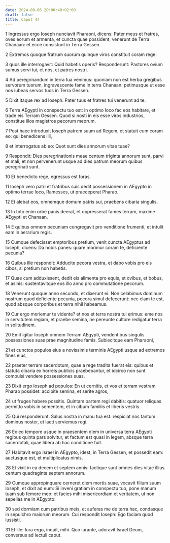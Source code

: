 ```yaml
---
date: 2024-09-06 20:00:48+02:00
draft: false
title: Caput 47
---
```





1 Ingressus ergo Ioseph nunciavit Pharaoni, dicens: Pater meus et fratres, oves eorum et armenta, et cuncta quae possident, venerunt de Terra Chanaan: et ecce consistunt in Terra Gessen.

2 Extremos quoque fratrum suorum quinque viros constituit coram rege:

3 quos ille interrogavit: Quid habetis operis? Responderunt: Pastores ovium sumus servi tui, et nos, et patres nostri.

4 Ad peregrinandum in terra tua venimus: quoniam non est herba gregibus servorum tuorum, ingravescente fame in terra Chanaan: petimusque ut esse nos iubeas servos tuos in Terra Gessen.

5 Dixit itaque rex ad Ioseph: Pater tuus et fratres tui venerunt ad te.

6 Terra AEgypti in conspectu tuo est: in optimo loco fac eos habitare, et trade eis Terram Gessen. Quod si nosti in eis esse viros industrios, constitue illos magistros pecorum meorum.

7 Post haec introduxit Ioseph patrem suum ad Regem, et statuit eum coram eo: qui benedicens illi,

8 et interrogatus ab eo: Quot sunt dies annorum vitae tuae?

9 Respondit: Dies peregrinationis meae centum triginta annorum sunt, parvi et mali, et non pervenerunt usque ad dies patrum meorum quibus peregrinati sunt.

10 Et benedicto rege, egressus est foras.

11 Ioseph vero patri et fratribus suis dedit possessionem in AEgypto in optimo terrae loco, Ramesses, ut praeceperat Pharao.

12 Et alebat eos, omnemque domum patris sui, praebens cibaria singulis.

13 In toto enim orbe panis deerat, et oppresserat fames terram, maxime AEgypti et Chanaan.

14 E quibus omnem pecuniam congregavit pro venditione frumenti, et intulit eam in aerarium regis.

15 Cumque defecisset emptoribus pretium, venit cuncta AEgyptus ad Ioseph, dicens: Da nobis panes: quare morimur coram te, deficiente pecunia?

16 Quibus ille respondit: Adducite pecora vestra, et dabo vobis pro eis cibos, si pretium non habetis.

17 Quae cum adduxissent, dedit eis alimenta pro equis, et ovibus, et bobus, et asinis: sustentavitque eos illo anno pro commutatione pecorum.

18 Venerunt quoque anno secundo, et dixerunt ei: Non celabimus dominum nostrum quod deficiente pecunia, pecora simul defecerunt: nec clam te est, quod absque corporibus et terra nihil habeamus.

19 Cur ergo moriemur te vidente? et nos et terra nostra tui erimus: eme nos in servitutem regiam, et praebe semina, ne pereunte cultore redigatur terra in solitudinem.

20 Emit igitur Ioseph omnem Terram AEgypti, vendentibus singulis possessiones suas prae magnitudine famis. Subiecitque eam Pharaoni,

21 et cunctos populos eius a novissimis terminis AEgypti usque ad extremos fines eius,

22 praeter terram sacerdotum, quae a rege tradita fuerat eis: quibus et statuta cibaria ex horreis publicis praebebantur, et idcirco non sunt compulsi vendere possessiones suas.

23 Dixit ergo Ioseph ad populos: En ut cernitis, et vos et terram vestram Pharao possidet: accipite semina, et serite agros,

24 ut fruges habere possitis. Quintam partem regi dabitis: quatuor reliquas permitto vobis in sementem, et in cibum familiis et liberis vestris.

25 Qui responderunt: Salus nostra in manu tua est: respiciat nos tantum dominus noster, et laeti serviemus regi.

26 Ex eo tempore usque in praesentem diem in universa terra AEgypti regibus quinta pars solvitur, et factum est quasi in legem, absque terra sacerdotali, quae libera ab hac conditione fuit.

27 Habitavit ergo Israel in AEgypto, idest, in Terra Gessen, et possedit eam: auctusque est, et multiplicatus nimis.

28 Et vixit in ea decem et septem annis: factique sunt omnes dies vitae illius centum quadraginta septem annorum.

29 Cumque appropinquare cerneret diem mortis suae, vocavit filium suum Ioseph, et dixit ad eum: Si inveni gratiam in conspectu tuo, pone manum tuam sub femore meo: et facies mihi misericordiam et veritatem, ut non sepelias me in AEgypto:

30 sed dormiam cum patribus meis, et auferas me de terra hac, condasque in sepulchro maiorum meorum. Cui respondit Ioseph: Ego faciam quod iussisti.

31 Et ille: Iura ergo, inquit, mihi. Quo iurante, adoravit Israel Deum, conversus ad lectuli caput.

